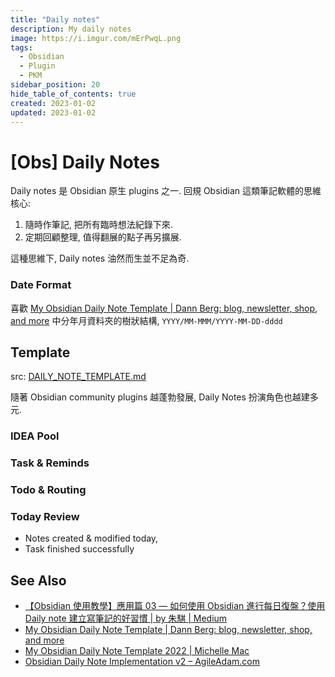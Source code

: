 ```yaml
---
title: "Daily notes"
description: My daily notes
image: https://i.imgur.com/mErPwqL.png
tags:
  - Obsidian
  - Plugin
  - PKM
sidebar_position: 20
hide_table_of_contents: true
created: 2023-01-02
updated: 2023-01-02
---
```


# [Obs] Daily Notes

Daily notes 是 Obsidian 原生 plugins 之一.
回規 Obsidian 這類筆記軟體的思維核心:

1. 隨時作筆記, 把所有臨時想法紀錄下來.
2. 定期回顧整理, 值得翻展的點子再另擴展.

這種思維下, Daily notes 油然而生並不足為奇.

### Date Format

喜歡 [My Obsidian Daily Note Template | Dann Berg: blog, newsletter, shop, and more](https://dannb.org/blog/2022/obsidian-daily-note-template/)
中分年月資料夾的樹狀結構, `YYYY/MM-MMM/YYYY-MM-DD-dddd`

## Template

src: [DAILY_NOTE_TEMPLATE.md](https://raw.githubusercontent.com/kywk/kywk.github.io/_templates/DAILY_NOTE_TEMPLATE.md)

隨著 Obsidian community plugins 越蓬勃發展, Daily Notes 扮演角色也越建多元.

### IDEA Pool

### Task & Reminds

### Todo & Routing

### Today Review

- Notes created & modified today,
- Task finished successfully

## See Also

- [【Obsidian 使用教學】應用篇 03 — 如何使用 Obsidian 進行每日復盤？使用 Daily note 建立寫筆記的好習慣 | by 朱騏 | Medium](https://chuhenry.medium.com/obsidian-使用教學-應用篇-03-如何使用-obsidian-進行每日復盤-2285e313884d)
- [My Obsidian Daily Note Template | Dann Berg: blog, newsletter, shop, and more](https://dannb.org/blog/2022/obsidian-daily-note-template/)
- [My Obsidian Daily Note Template 2022 | Michelle Mac](https://heymichellemac.com/obsidian-daily-note-2022)
- [Obsidian Daily Note Implementation v2 – AgileAdam.com](https://agileadam.com/2022/07/obsidian-daily-note-implementation-v2/)
